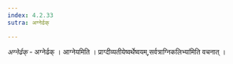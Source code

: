 ```yaml
---
index: 4.2.33
sutra: अग्नेर्ढक्

---
```

_अग्नेर्ढक्_ - अग्नेर्ढक् । आग्नेयमिति । प्राग्दीव्यतीयेष्वर्थेष्वयम्,सर्वत्राग्निकलिभ्या॑मिति वचनात् । 